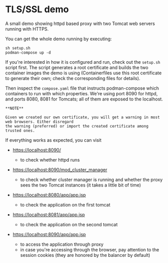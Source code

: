 # TLS/SSL demo

A small demo showing httpd based proxy with two Tomcat web servers running with HTTPS.

You can get the whole demo running by executing:

```shell
sh setup.sh
podman-compose up -d
```

If you're interested in how it is configured and run, check out the `setup.sh` script first. The
script generates a root certificate and builds the two container images the demo is using (Containerfiles
use this root certificate to generate their own; check the corresponding files for details).

Then inspect the `compose.yaml` file that instructs podman-compose which containers to run with
which properties. We're using port 8090 for httpd, and ports 8080, 8081 for Tomcats; all of them are
exposed to the localhost.

```
**NOTE**

Given we created our own certificate, you will get a warning in most web browsers. Either disregard
the warning (preferred) or import the created certificate among trusted ones.
```

If everything works as expected, you can visit

* [https://localhost:8090/](https://localhost:8090/)

    * to check whether httpd runs

* [https://localhost:8090/mod_cluster_manager](https://localhost:8090/mod_cluster_manager)

    * to check whether cluster manager is running and whether the proxy sees the two Tomcat instances (it takes a little bit of time)

* [https://localhost:8080/app/app.jsp](https://localhost:8080/app/app.jsp)

    * to check the application on the first tomcat

* [https://localhost:8081/app/app.jsp](https://localhost:8081/app/app.jsp)

    * to check the application on the second tomcat

* [https://localhost:8090/app/app.jsp](https://localhost:8090/app/app.jsp)

    * to access the application through proxy
    * in case you're accessing through the browser, pay attention to the session cookies (they are honored by the balancer by default)

